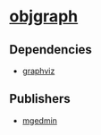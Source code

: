 # [objgraph](https://pypi.org/project/objgraph)

## Dependencies
- [graphviz](packages/g/graphviz.md)



## Publishers
- [mgedmin](https://pypi.org/user/mgedmin)

